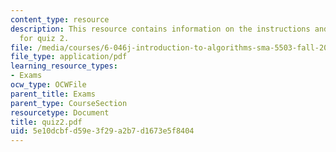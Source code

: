 ```yaml
---
content_type: resource
description: This resource contains information on the instructions and problem sets
  for quiz 2.
file: /media/courses/6-046j-introduction-to-algorithms-sma-5503-fall-2005/5e10dcbfd59e3f29a2b7d1673e5f8404_quiz2.pdf
file_type: application/pdf
learning_resource_types:
- Exams
ocw_type: OCWFile
parent_title: Exams
parent_type: CourseSection
resourcetype: Document
title: quiz2.pdf
uid: 5e10dcbf-d59e-3f29-a2b7-d1673e5f8404
---
```


